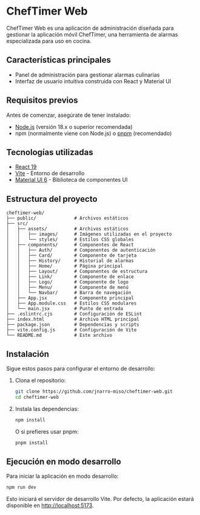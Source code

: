 # ChefTimer Web

ChefTimer Web es una aplicación de administración diseñada para gestionar la aplicación móvil ChefTimer, una herramienta de alarmas especializada para uso en cocina.

## Características principales

- Panel de administración para gestionar alarmas culinarias
- Interfaz de usuario intuitiva construida con React y Material UI

## Requisitos previos

Antes de comenzar, asegúrate de tener instalado:

- [Node.js](https://nodejs.org/) (versión 18.x o superior recomendada)
- npm (normalmente viene con Node.js) o [pnpm](https://pnpm.io/) (recomendado)

## Tecnologías utilizadas

- [React 19](https://react.dev/)
- [Vite](https://vitejs.dev/) - Entorno de desarrollo
- [Material UI 6](https://mui.com/) - Biblioteca de componentes UI

## Estructura del proyecto

```
cheftimer-web/
├── public/              # Archivos estáticos
├── src/
│   ├── assets/          # Archivos estáticos
│   │   ├── images/      # Imágenes utilizadas en el proyecto
│   │   └── styles/      # Estilos CSS globales
│   ├── components/      # Componentes de React
│   │   ├── Auth/        # Componentes de autenticación
│   │   ├── Card/        # Componente de tarjeta
│   │   ├── History/     # Historial de alarmas
│   │   ├── Home/        # Página principal
│   │   ├── Layout/      # Componentes de estructura
│   │   ├── Link/        # Componente de enlace
│   │   ├── Logo/        # Componente de logo
│   │   ├── Menu/        # Componente de menú
│   │   └── Navbar/      # Barra de navegación
│   ├── App.jsx          # Componente principal
│   ├── App.module.css   # Estilos CSS modulares
│   └── main.jsx         # Punto de entrada
├── .eslintrc.cjs        # Configuración de ESLint
├── index.html           # Archivo HTML principal
├── package.json         # Dependencias y scripts
├── vite.config.js       # Configuración de Vite
└── README.md            # Este archivo
```

## Instalación

Sigue estos pasos para configurar el entorno de desarrollo:

1. Clona el repositorio:
   ```bash
   git clone https://github.com/jnarro-miso/cheftimer-web.git
   cd cheftimer-web
   ```

2. Instala las dependencias:
   ```bash
   npm install
   ```
   O si prefieres usar pnpm:
   ```bash
   pnpm install
   ```

## Ejecución en modo desarrollo

Para iniciar la aplicación en modo desarrollo:

```bash
npm run dev
```

Esto iniciará el servidor de desarrollo Vite. Por defecto, la aplicación estará disponible en [http://localhost:5173](http://localhost:5173).

